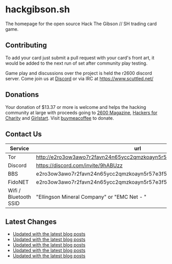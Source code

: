 # hackgibson.sh
The homepage for the open source Hack The Gibson // SH trading card game.


## Contributing

To add your card just submit a pull request with your card's front art, it would be added to the next run of set after community play testing.

Game play and discussions over the project is held the r2600 discord server. Come join us at [Discord](https://discord.com/invite/9hABUzz) or via IRC at https://www.scuttled.net/


## Donations

Your donation of $13.37 or more is welcome and helps the hacking community at large with proceeds going to [2600 Magazine](https://2600.com/), [Hackers for Charity](https://hackersforcharity.org) and [Girlstart](https://girlstart.org).  Visit [buymeacoffee](https://www.buymeacoffee.com/hackgibson.sh) to donate.


## Contact Us

Service | url
-|-
Tor | http://e2ro3ow3awo7r2favn24n65ycc2qmzkoayn5r57e3f56nvjwdcgg32ad.onion
Discord | https://discord.com/invite/9hABUzz
BBS | e2ro3ow3awo7r2favn24n65ycc2qmzkoayn5r57e3f56nvjwdcgg32ad.onion:23
FidoNET | e2ro3ow3awo7r2favn24n65ycc2qmzkoayn5r57e3f56nvjwdcgg32ad.onion:24554
Wifi / Bluetooth SSID | "Ellingson Mineral Company" or "EMC Net - <fidonet address>"

## Latest Changes
<!-- BLOG-POST-LIST:START -->
- [Updated with the latest blog posts](https://github.com/DFW2600/hackgibson.sh/commit/30472e6b0fa1a69c9aa8974bce483f383015dbd2)
- [Updated with the latest blog posts](https://github.com/DFW2600/hackgibson.sh/commit/bda17ba9b41db5d64a283ef64dd5fd00c7e12589)
- [Updated with the latest blog posts](https://github.com/DFW2600/hackgibson.sh/commit/a13e0452b93eb0fe4a29e702dd418fb644faf4d7)
- [Updated with the latest blog posts](https://github.com/DFW2600/hackgibson.sh/commit/8a8c7d8b1573b35138f1ac67c0cc519b6a8d44bd)
- [Updated with the latest blog posts](https://github.com/DFW2600/hackgibson.sh/commit/10f8ad41b6f1f15f7319b662ffa2045ff8993249)
<!-- BLOG-POST-LIST:END -->
